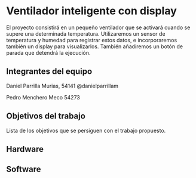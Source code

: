# Ventilador inteligente con display

El proyecto consistirá en un pequeño ventilador que se activará cuando se supere una determinada temperatura.
Utilizaremos un sensor de temperatura y humedad para registrar estos datos, e incorporaremos también un display para visualizarlos.
También añadiremos un botón de parada que detendrá la ejecución.

## Integrantes del equipo

Daniel Parrilla Murias, 54141 @danielparrillam

Pedro Menchero Meco 54273

## Objetivos del trabajo

Lista de los objetivos que se persiguen con el trabajo propuesto.

## Hardware



## Software
